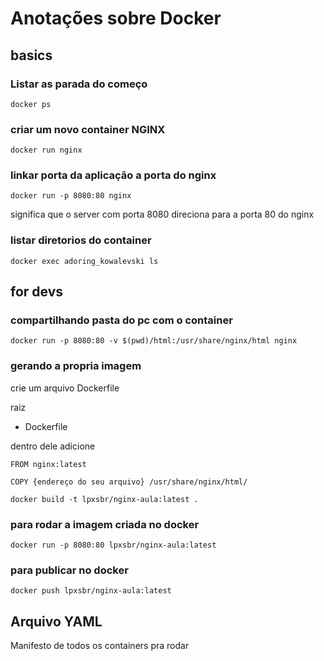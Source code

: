 # Anotações sobre Docker

## basics

### Listar as parada do começo

```
docker ps
```

### criar um novo container NGINX

```
docker run nginx
```

### linkar porta da aplicação a porta do nginx

```
docker run -p 8080:80 nginx
```

significa que o server com porta 8080 direciona para a porta 80 do nginx

### listar diretorios do container

```
docker exec adoring_kowalevski ls
```

## for devs

### compartilhando pasta do pc com o container

```
docker run -p 8080:80 -v $(pwd)/html:/usr/share/nginx/html nginx
```

### gerando a propria imagem

crie um arquivo Dockerfile

raiz
   - Dockerfile

dentro dele adicione

```
FROM nginx:latest

COPY {endereço do seu arquivo} /usr/share/nginx/html/
```

```
docker build -t lpxsbr/nginx-aula:latest .
```

### para rodar a imagem criada no docker

```
docker run -p 8080:80 lpxsbr/nginx-aula:latest
```

### para publicar no docker

```
docker push lpxsbr/nginx-aula:latest
```

## Arquivo YAML

Manifesto de todos os containers pra rodar

